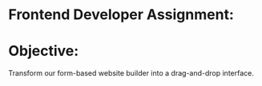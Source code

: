 # Frontend Developer Assignment:

# Objective: 
Transform our form-based website builder into a drag-and-drop interface.